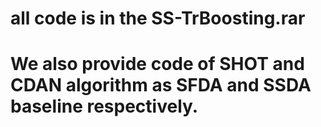 # all code is in the SS-TrBoosting.rar
# We also provide code of SHOT and CDAN algorithm as SFDA and SSDA baseline respectively.
